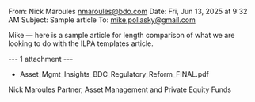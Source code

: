 From: Nick Maroules <nmaroules@bdo.com>
Date: Fri, Jun 13, 2025 at 9:32 AM
Subject: Sample article
To: mike.pollasky@gmail.com

Mike — here is a sample article for length comparison of what we are looking to do with the ILPA templates article.

--- 1 attachment ---
- Asset_Mgmt_Insights_BDC_Regulatory_Reform_FINAL.pdf

Nick Maroules
Partner, Asset Management and Private Equity Funds